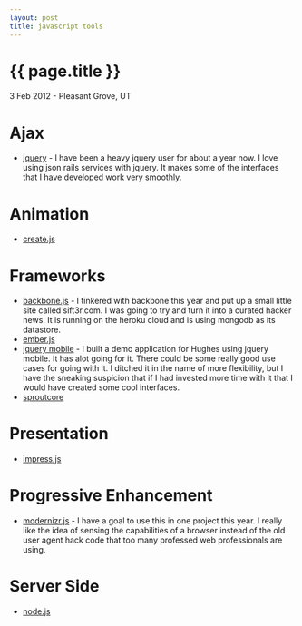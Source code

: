 ```yaml
---
layout: post
title: javascript tools
---
```


{{ page.title }}
================

<p class="meta">3 Feb 2012 - Pleasant Grove, UT</p>

Ajax
====
* [jquery](http://jquery.com/) - I have been a heavy jquery user for about a year now.  I love using json rails services with jquery.  It makes some of the interfaces that I have developed work very smoothly.

Animation
=========
* [create.js](http://createjs.com/)

Frameworks
==========
* [backbone.js](http://documentcloud.github.com/backbone/) - I tinkered with backbone this year and put up a small little site called sift3r.com.  I was going to try and turn it into a curated hacker news.  It is running on the heroku cloud and is using mongodb as its datastore.
* [ember.js](http://emberjs.com/)
* [jquery mobile](http://jquerymobile.com/) - I built a demo application for Hughes using jquery mobile.  It has alot going for it.  There could be some really good use cases for going with it.  I ditched it in the name of more flexibility, but I have the sneaking suspicion that if I had invested more time with it that I would have created some cool interfaces.
* [sproutcore](http://sproutcore.com/)

Presentation
============
* [impress.js](http://bartaz.github.com/impress.js/#/bored)

Progressive Enhancement
=======================
* [modernizr.js](http://www.modernizr.com/) - I have a goal to use this in one project this year.  I really like the idea of sensing the capabilities of a browser instead of the old user agent hack code that too many professed web professionals are using.

Server Side
===========
* [node.js](http://nodejs.org/)

